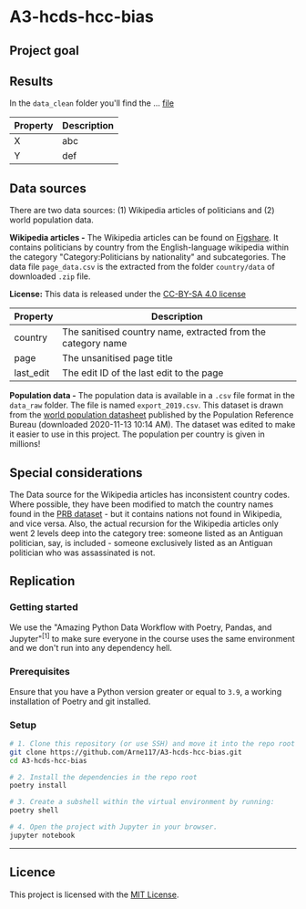 # A3-hcds-hcc-bias

## Project goal

## Results
In the `data_clean` folder you'll find the  ... [file](data_clean/xy.csv)

| Property | Description |
|---|---|
| X | abc |
| Y | def |

## Data sources
There are two data sources: (1) Wikipedia articles of politicians and (2) world population data.

**Wikipedia articles -**
The Wikipedia articles can be found on [Figshare](https://figshare.com/articles/Untitled_Item/5513449). It contains politicians by country from the English-language wikipedia within the category "Category:Politicians by nationality" and subcategories.
The data file `page_data.csv` is the extracted from the folder `country/data` of downloaded `.zip` file.

**License:**
This data is released under the [CC-BY-SA 4.0 license](https://creativecommons.org/licenses/by/4.0/)


| Property | Description |
|---|---|
| country | The sanitised country name, extracted from the category name |
| page | The unsanitised page title |
| last_edit | The edit ID of the last edit to the page |


**Population data -**
The population data is available in a `.csv` file format in the `data_raw` folder. The file is named `export_2019.csv`. This dataset is drawn from the [world population datasheet](https://www.prb.org/international/indicator/population/table/) published by the Population Reference Bureau (downloaded 2020-11-13 10:14 AM). The dataset was edited to make it easier to use in this project. The population per country is given in millions!

## Special considerations
The Data source for the Wikipedia articles has inconsistent country codes. Where possible, they have been modified to match the country names found in the [PRB dataset](http://www.prb.org/DataFinder/Topic/Rankings.aspx?ind=14) - but it contains nations not found in Wikipedia, and vice versa.
Also, the actual recursion for the Wikipedia articles only went 2 levels deep into the category tree: someone listed as an Antiguan politician, say, is included - someone exclusively listed as an Antiguan politician who was assassinated is not.

## Replication
### Getting started

We use the  "Amazing Python Data Workflow with Poetry, Pandas, and Jupyter"<sup>[1]</sup> to make sure everyone in the course uses the same environment and we don't run into any dependency hell.

### Prerequisites

Ensure that you have a Python version greater or equal to `3.9`, a working installation of Poetry and git installed.
### Setup

```sh
# 1. Clone this repository (or use SSH) and move it into the repo root
git clone https://github.com/Arne117/A3-hcds-hcc-bias.git
cd A3-hcds-hcc-bias

# 2. Install the dependencies in the repo root
poetry install

# 3. Create a subshell within the virtual environment by running:
poetry shell

# 4. Open the project with Jupyter in your browser.
jupyter notebook
```

---
## Licence
This project is licensed with the [MIT License](LICENSE).
